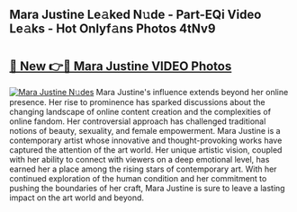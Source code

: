 ## Mara Justine Le𝚊ked N𝚞de - Part-EQi Video Le𝚊ks - Hot Onlyf𝚊ns Photos 4tNv9

# <h2><a href="http://ab2431.deff.icu/?id=Mara+Justine">🔗 New 👉🔴 Mara Justine VIDEO Photos</a></h2>

[![Mara Justine N𝚞des](https://i.imgur.com/rIISA9y.gif)](http://ab2431.deff.icu/?id=Mara+Justine)
Mara Justine's influence extends beyond her online presence. Her rise to prominence has sparked discussions about the changing landscape of online content creation and the complexities of online fandom. Her controversial approach has challenged traditional notions of beauty, sexuality, and female empowerment. Mara Justine is a contemporary artist whose innovative and thought-provoking works have captured the attention of the art world. Her unique artistic vision, coupled with her ability to connect with viewers on a deep emotional level, has earned her a place among the rising stars of contemporary art. With her continued exploration of the human condition and her commitment to pushing the boundaries of her craft, Mara Justine is sure to leave a lasting impact on the art world and beyond.
